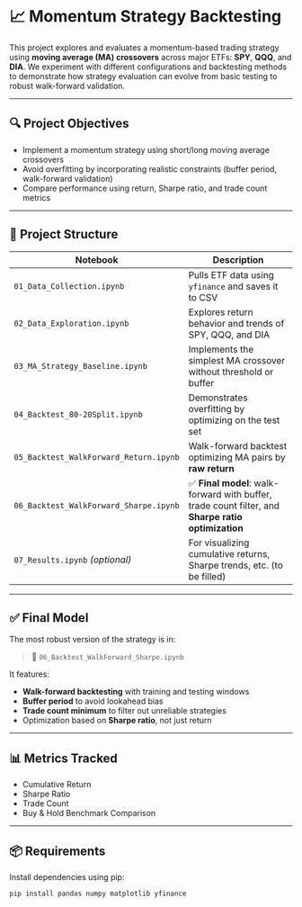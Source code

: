 # 📈 Momentum Strategy Backtesting

This project explores and evaluates a momentum-based trading strategy using **moving average (MA) crossovers** across major ETFs: **SPY**, **QQQ**, and **DIA**. We experiment with different configurations and backtesting methods to demonstrate how strategy evaluation can evolve from basic testing to robust walk-forward validation.

---

## 🔍 Project Objectives

- Implement a momentum strategy using short/long moving average crossovers
- Avoid overfitting by incorporating realistic constraints (buffer period, walk-forward validation)
- Compare performance using return, Sharpe ratio, and trade count metrics

---

## 📁 Project Structure

| Notebook | Description |
|----------|-------------|
| `01_Data_Collection.ipynb` | Pulls ETF data using `yfinance` and saves it to CSV |
| `02_Data_Exploration.ipynb` | Explores return behavior and trends of SPY, QQQ, and DIA |
| `03_MA_Strategy_Baseline.ipynb` | Implements the simplest MA crossover without threshold or buffer |
| `04_Backtest_80-20Split.ipynb` | Demonstrates overfitting by optimizing on the test set |
| `05_Backtest_WalkForward_Return.ipynb` | Walk-forward backtest optimizing MA pairs by **raw return** |
| `06_Backtest_WalkForward_Sharpe.ipynb` | ✅ **Final model**: walk-forward with buffer, trade count filter, and **Sharpe ratio optimization** |
| `07_Results.ipynb` *(optional)* | For visualizing cumulative returns, Sharpe trends, etc. (to be filled) |

---

## ✅ Final Model

The most robust version of the strategy is in:

> 📌 `06_Backtest_WalkForward_Sharpe.ipynb`

It features:
- **Walk-forward backtesting** with training and testing windows
- **Buffer period** to avoid lookahead bias
- **Trade count minimum** to filter out unreliable strategies
- Optimization based on **Sharpe ratio**, not just return

---

## 📊 Metrics Tracked

- Cumulative Return
- Sharpe Ratio
- Trade Count
- Buy & Hold Benchmark Comparison

---

## 📦 Requirements

Install dependencies using pip:

```bash
pip install pandas numpy matplotlib yfinance
